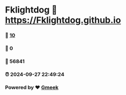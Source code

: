 # Fklightdog :link: https://Fklightdog.github.io 
### :page_facing_up: [10](https://Fklightdog.github.io/tag.html) 
### :speech_balloon: 0 
### :hibiscus: 56841 
### :alarm_clock: 2024-09-27 22:49:24 
### Powered by :heart: [Gmeek](https://github.com/Meekdai/Gmeek)
